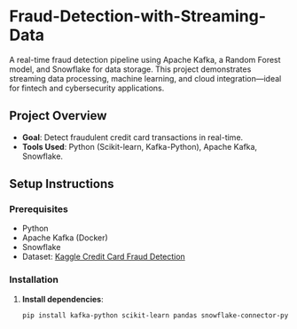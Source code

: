 # Fraud-Detection-with-Streaming-Data


A real-time fraud detection pipeline using Apache Kafka, a Random Forest model, and Snowflake for data storage. This project demonstrates streaming data processing, machine learning, and cloud integration—ideal for fintech and cybersecurity applications.

## Project Overview
- **Goal**: Detect fraudulent credit card transactions in real-time.
- **Tools Used**: Python (Scikit-learn, Kafka-Python), Apache Kafka, Snowflake.


## Setup Instructions

### Prerequisites
- Python 
- Apache Kafka (Docker)
- Snowflake 
- Dataset: [Kaggle Credit Card Fraud Detection](https://www.kaggle.com/mlg-ulb/creditcardfraud)

### Installation
1. **Install dependencies**:
   ```bash
   pip install kafka-python scikit-learn pandas snowflake-connector-python imblearn joblib

